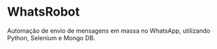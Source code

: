 # WhatsRobot

Automação de envio de mensagens em massa no WhatsApp, utilizando Python, Selenium e Mongo DB.
